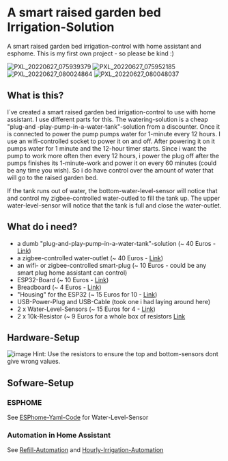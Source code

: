 # A smart raised garden bed Irrigation-Solution
A smart raised garden bed irrigation-control with home assistant and esphome. This is my first own project - so please be kind :)

![PXL_20220627_075939379](https://user-images.githubusercontent.com/29648553/175890840-0a84fe4e-fdb1-408a-a3d4-66158df6a35f.jpg)
![PXL_20220627_075952185](https://user-images.githubusercontent.com/29648553/175890858-84a86acb-de15-4e44-9050-e07d1ad966fd.jpg)
![PXL_20220627_080024864](https://user-images.githubusercontent.com/29648553/175890862-3bb80dd7-28a5-4e9c-b693-825ee2bee178.jpg)
![PXL_20220627_080048037](https://user-images.githubusercontent.com/29648553/175890869-1f655fc8-b02b-4f29-9102-d1261e9db137.jpg)

## What is this?
I´ve created a smart raised garden bed irrigation-control to use with home assistant. I use different parts for this. The watering-solution is a cheap "plug-and -play-pump-in-a-water-tank"-solution from a discounter. Once it is connected to power the pump pumps water for 1-minute every 12 hours. I use an wifi-controlled socket to power it on and off. After powering it on it pumps water for 1 minute and the 12-hour timer starts. Since i want the pump to work more often then every 12 hours, i power the plug off after the pumps finishes its 1-minute-work and power it on every 60 minutes (could be any time you wish). So i do have control over the amount of water that will go to the raised garden bed.

If the tank runs out of water, the bottom-water-level-sensor will notice that and control my zigbee-controlled water-outled to fill the tank up. The upper water-level-sensor will notice that the tank is full and close the water-outlet.

## What do i need?
- a dumb "plug-and-play-pump-in-a-water-tank"-solution (~ 40 Euros - [Link](https://www.ebay.de/itm/204000996870?chn=ps&norover=1&mkevt=1&mkrid=707-134425-41852-0&mkcid=2&itemid=204000996870&targetid=1269408113723&device=c&mktype=pla&googleloc=9043753&poi=&campaignid=10203814920&mkgroupid=119187118461&rlsatarget=pla-1269408113723&abcId=1145991&merchantid=7364532&gclid=CjwKCAjwh-CVBhB8EiwAjFEPGfIB4Qsaj-7PJZuJnQFHyd9olH7OTvuo5YQFUwloD3XU3n5Sv0UOYRoCK90QAvD_BwE))
- a zigbee-controlled water-outlet (~ 40 Euros - [Link](https://www.amazon.de/gp/product/B08M9RWQP6/ref=ppx_yo_dt_b_search_asin_title?ie=UTF8&psc=1))
- an wifi- or zigbee-controlled smart-plug (~ 10 Euros - could be any smart plug home assistant can control)
- ESP32-Board (~ 10 Euros - [Link](https://www.amazon.de/dp/B071P98VTG/ref=twister_B07Z6CSD9K?_encoding=UTF8&psc=1))
- Breadboard (~ 4 Euros - [Link](https://www.amazon.de/gp/product/B07KKJSFM1/ref=ppx_yo_dt_b_search_asin_title?ie=UTF8&th=1))
- "Housing" for the ESP32 (~ 15 Euros for 10 - [Link](https://www.amazon.de/gp/product/B09D3YNZSL/ref=ppx_yo_dt_b_search_asin_title?ie=UTF8&psc=1))
- USB-Power-Plug and USB-Cable (took one i had laying around here)
- 2 x Water-Level-Sensors (~ 15 Euros for 4 - [Link](https://www.amazon.de/gp/product/B09B1KQV7B/ref=ppx_yo_dt_b_asin_title_o07_s00?ie=UTF8&psc=1))
- 2 x 10k-Resistor (~ 9 Euros for a whole box of resistors [Link](https://www.amazon.de/gp/product/B07Q87JZ9G/ref=ppx_yo_dt_b_search_asin_title?ie=UTF8&psc=1)

## Hardware-Setup
![image](https://user-images.githubusercontent.com/29648553/175833356-20f04f1c-4e77-4b29-9e7c-c16920f21035.png)
Hint: Use the resistors to ensure the top and bottom-sensors dont give wrong values.

## Sofware-Setup

### ESPHOME
See [ESPhome-Yaml-Code](https://github.com/guevara777/smart_raised_garden_bed_irrigation/blob/main/esphome_code.yaml) for Water-Level-Sensor

### Automation in Home Assistant
See [Refill-Automation](https://github.com/guevara777/smart_raised_garden_bed_irrigation/blob/main/ha-automation-refill-water-tank) and [Hourly-Irrigation-Automation](https://github.com/guevara777/smart_raised_garden_bed_irrigation/blob/main/ha-houry-irrigation)
